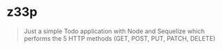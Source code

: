# z33p

> Just a simple Todo application with Node and Sequelize which performs the 5 HTTP methods (GET, POST, PUT, PATCH, DELETE)